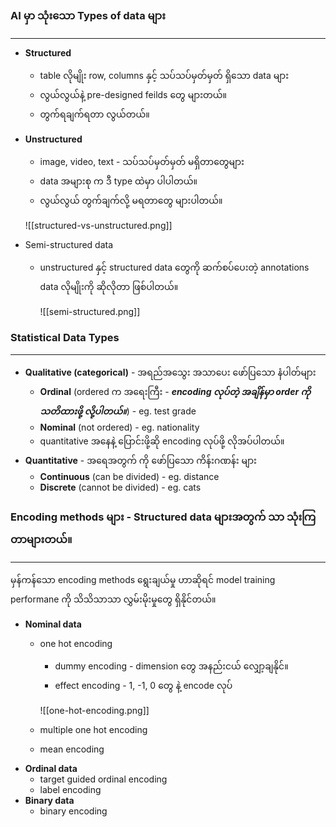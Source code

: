 
### AI မှာ သုံးသော Types of data  များ
---
* **Structured** 
	* table လိုမျိုး row, columns နှင့် သပ်သပ်မှတ်မှတ် ရှိသော data များ
	* လွယ်လွယ်နဲ့ pre-designed feilds တွေ များတယ်။
	* တွက်ရချက်ရတာ လွယ်တယ်။
* **Unstructured** 
	* image, video, text - သပ်သပ်မှတ်မှတ် မရှိတာတွေများ
	* data အများစု က ဒီ type ထဲမှာ ပါပါတယ်။
	* လွယ်လွယ် တွက်ချက်လို့ မရတာတွေ များပါတယ်။

	![[structured-vs-unstructured.png]]
	
* Semi-structured data
	* unstructured နှင့် structured data တွေကို ဆက်စပ်ပေးတဲ့ annotations data လိုမျိုးကို ဆိုလိုတာ ဖြစ်ပါတယ်။
	
		![[semi-structured.png]]

### Statistical Data Types
---
- **Qualitative (categorical)** - အရည်အသွေး အသာပေး ဖော်ပြသော နံပါတ်များ
	- **Ordinal** (ordered က အရေးကြီး - ***encoding လုပ်တဲ့ အချိန်မှာ order ကို သတိထားဖို့ လို့ပါတယ်။***) - eg. test grade
	- **Nominal** (not ordered) - eg. nationality
	- quantitative အနေနဲ့ ပြောင်းဖို့ဆို encoding လုပ်ဖို့ လိုအပ်ပါတယ်။
- **Quantitative** - အရေအတွက် ကို ဖော်ပြသော ကိန်းဂဏန်း များ
	- **Continuous** (can be divided) - eg. distance
	- **Discrete** (cannot be divided) - eg. cats

### Encoding methods  များ - Structured data များအတွက် သာ သုံးကြတာများတယ်။
---
မှန်ကန်သော encoding methods ရွေးချယ်မှု ဟာဆိုရင် model training performane ကို သိသိသာသာ လွှမ်းမိုးမှုတွေ ရှိနိုင်တယ်။

* **Nominal data**
	* one hot encoding 
		- dummy encoding - dimension တွေ အနည်းငယ် လျှော့ချနိုင်။
		* effect encoding - 1, -1, 0 တွေ နဲ့ encode လုပ်
		
		![[one-hot-encoding.png]]
	
	* multiple one hot encoding
	* mean encoding
	
- **Ordinal data**
	- target guided ordinal encoding
	- label encoding 
- **Binary data**
	- binary encoding 
